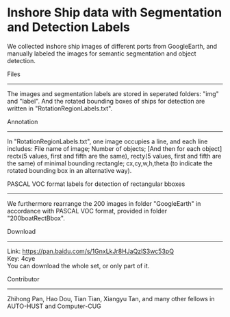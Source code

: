 Inshore Ship data with Segmentation and Detection Labels
====

We collected inshore ship images of different ports from GoogleEarth, and manually labeled the images for semantic  segmentation and object detection.


Files
___
The images and segmentation labels are stored in seperated folders: "img" and "label".
And the rotated bounding boxes of ships for detection are written in "RotationRegionLabels.txt". 


Annotation
___
In "RotationRegionLabels.txt", one image occupies a line, and each line includes:
File name of image; Number of objects; [And then for each object] rectx(5 values, first and fifth are the same), recty(5  values, first and fifth are the same) of minimal bounding rectangle; cx,cy,w,h,theta (to indicate the rotated bounding box in  an alternative way).


PASCAL VOC format labels for detection of rectangular bboxes
___
We furthermore rearrange the 200 images in folder "GoogleEarth" in accordance with PASCAL VOC format, provided in folder  "200boatRectBbox".


Download 
___
Link: https://pan.baidu.com/s/1GnxLkJr8HJaQzlS3wc53pQ  
Key: 4cye  
You can download the whole set, or only part of it. 


Contributor
___
Zhihong Pan, Hao Dou, Tian Tian, Xiangyu Tan, and many other fellows in AUTO-HUST and Computer-CUG
